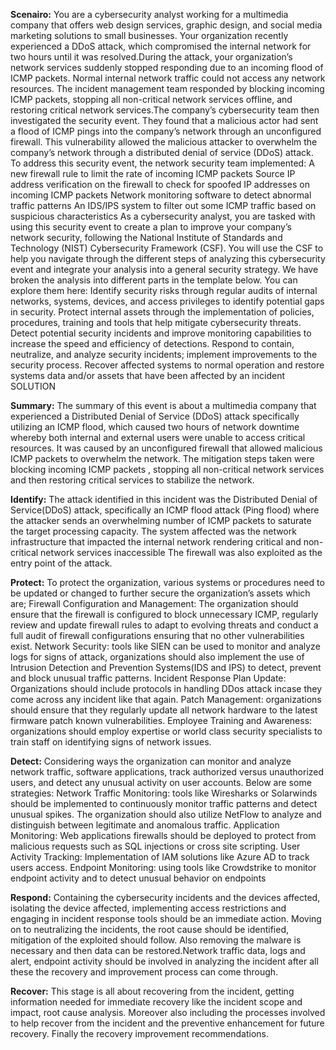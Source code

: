**Scenairo:** 
You are a cybersecurity analyst working for a multimedia company that offers web design services, graphic design, and social media marketing solutions to small businesses. Your organization recently experienced a DDoS attack, which compromised the internal network for two hours until it was resolved.During the attack, your organization’s network services suddenly stopped responding due to an incoming flood of ICMP packets. Normal internal network traffic could not access any network resources. The incident management team responded by blocking incoming ICMP packets, stopping all non-critical network services offline, and restoring critical network services.The company’s cybersecurity team then investigated the security event. They found that a malicious actor had sent a flood of ICMP pings into the company’s network through an unconfigured firewall. This vulnerability allowed the malicious attacker to overwhelm the company’s network through a distributed denial of service (DDoS) attack. To address this security event, the network security team implemented:
A new firewall rule to limit the rate of incoming ICMP packets
Source IP address verification on the firewall to check for spoofed IP addresses on incoming ICMP packets
Network monitoring software to detect abnormal traffic patterns
An IDS/IPS system to filter out some ICMP traffic based on suspicious characteristics
As a cybersecurity analyst, you are tasked with using this security event to create a plan to improve your company’s network security, following the National Institute of Standards and Technology (NIST) Cybersecurity Framework (CSF). You will use the CSF to help you navigate through the different steps of analyzing this cybersecurity event and integrate your analysis into a general security strategy. We have broken the analysis into different parts in the template below. You can explore them here:
Identify security risks through regular audits of internal networks, systems, devices, and access privileges to identify potential gaps in security.
Protect internal assets through the implementation of policies, procedures, training and tools that help mitigate cybersecurity threats.
Detect potential security incidents and improve monitoring capabilities to increase the speed and efficiency of detections.
Respond to contain, neutralize, and analyze security incidents; implement improvements to the security process.
Recover affected systems to normal operation and restore systems data and/or assets that have been affected by an incident
SOLUTION

**Summary:** The summary of this event is about a multimedia company that experienced a Distributed Denial of Service (DDoS) attack specifically utilizing an ICMP flood, which caused two hours of network downtime whereby both internal and external users were unable to access critical resources. It was caused by an unconfigured firewall that allowed malicious ICMP packets to overwhelm the network. The mitigation steps taken were blocking incoming ICMP packets , stopping all non-critical network services and then restoring critical services to stabilize the network.

**Identify:** The attack identified in this incident was the Distributed Denial of Service(DDoS) attack, specifically an ICMP flood attack (Ping flood) where the attacker sends an overwhelming number of ICMP packets to saturate the target processing capacity. The system affected was the network infrastructure that impacted the internal network rendering critical and non-critical network services inaccessible The firewall was also exploited as the entry point of the attack.

**Protect:** To protect the organization, various systems or procedures need to be updated or changed to further secure the organization’s assets which are;
Firewall Configuration and Management: The organization should ensure that the firewall is configured to block unnecessary ICMP, regularly review and update firewall rules to adapt to evolving threats and conduct a full audit of firewall configurations ensuring that no other vulnerabilities exist.
Network Security: tools like SIEN can be used to monitor and analyze logs for signs of attack, organizations should also implement the use of Intrusion Detection and Prevention Systems(IDS and IPS) to detect, prevent and block unusual traffic patterns.
Incident Response Plan Update: Organizations should include protocols in handling DDos attack incase they come across any incident like that again.
Patch Management: organizations should ensure that they regularly update all network hardware to the latest firmware patch known vulnerabilities.
Employee Training and Awareness: organizations should employ expertise or world class security specialists to train staff on identifying signs of network issues.

**Detect:** Considering ways the organization can monitor and analyze network traffic, software applications, track authorized versus unauthorized users, and detect any unusual activity on user accounts. Below are some strategies:
Network Traffic Monitoring: tools like Wiresharks or Solarwinds should be implemented to continuously monitor traffic patterns and detect unusual spikes. The organization should also utilize NetFlow to analyze and distinguish between legitimate and anomalous traffic.
Application Monitoring: Web applications firewalls should be deployed to protect from malicious requests such as SQL injections or cross site scripting.
User Activity Tracking: Implementation of IAM solutions like Azure AD to track users access.
Endpoint Monitoring: using tools like Crowdstrike to monitor endpoint activity and to detect unusual behavior on endpoints

**Respond:** Containing the cybersecurity incidents and the devices affected, isolating the device affected, implementing access restrictions and engaging in incident response tools should be an immediate action.
Moving on to neutralizing the incidents, the root cause should be identified, mitigation of the exploited should follow. Also removing the malware is necessary and then data can be restored.Network traffic data, logs and alert, endpoint activity should be involved in analyzing the incident after all these the recovery and improvement process can come through.

**Recover:** This stage is all about recovering from the incident, getting information needed for immediate recovery like the incident scope and impact, root cause analysis. Moreover also including the processes involved to help recover from the incident and the preventive enhancement for future recovery. Finally the recovery improvement recommendations.
